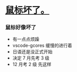 # [鼠标坏了。](https://github.com/yihong0618/gitblog/issues/99)

### 鼠标好像坏了
- 有一点点烦躁
- vscode-gcores 缓慢的进行着
- 日语还是没正式开始
- 决定 7 月先考 3 级
- 12 月考 2 级
先这样